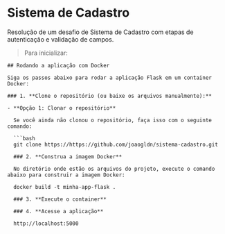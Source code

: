 # Sistema de Cadastro

Resolução de um desafio de Sistema de Cadastro com etapas de autenticação e validação de campos.

> Para inicializar:

````
## Rodando a aplicação com Docker

Siga os passos abaixo para rodar a aplicação Flask em um container Docker:

### 1. **Clone o repositório (ou baixe os arquivos manualmente):**

- **Opção 1: Clonar o repositório**

  Se você ainda não clonou o repositório, faça isso com o seguinte comando:

  ```bash
  git clone https://https://github.com/joaogldn/sistema-cadastro.git

  ### 2. **Construa a imagem Docker**

  No diretório onde estão os arquivos do projeto, execute o comando abaixo para construir a imagem Docker:

  docker build -t minha-app-flask .

  ### 3. **Execute o container**

  ### 4. **Acesse a aplicação**

  http://localhost:5000

````
